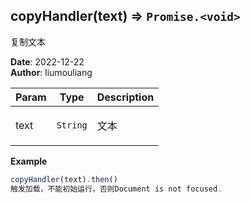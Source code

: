 ## copyHandler(text) ⇒ <code>Promise.&lt;void&gt;</code>
<p>复制文本</p>

**Date**: 2022-12-22  
**Author**: liumouliang  

| Param | Type | Description |
| --- | --- | --- |
| text | <code>String</code> | <p>文本</p> |

**Example**  
```javascript
copyHandler(text).then()
触发加载，不能初始运行，否则Document is not focused.
```
